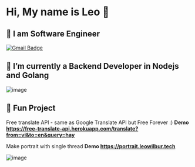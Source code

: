 # Hi, My name is Leo 👋
## 🤔 I am Software Engineer
  [![Gmail Badge](https://img.shields.io/badge/-leowilburdev@gmail.com-c14438?style=flat-square&logo=Gmail&logoColor=white&link=mailto:leowilburdev@gmail.com)](mailto:leowilburdev@gmail.com)

## 🌱 I’m currently a Backend Developer in Nodejs and Golang

![image](https://github-readme-stats.vercel.app/api?username=leowilbur&count_private=true&show_icons=true)









## 🌱 Fun Project
Free translate API - same as Google Translate API but Free Forever :)
**Demo https://free-translate-api.herokuapp.com/translate?from=vi&to=en&query=hay**

Make portrait with single thread
**Demo https://portrait.leowilbur.tech**

![image](https://user-images.githubusercontent.com/31638970/111891449-dbbdbc80-8a25-11eb-9951-b4c4e9a3db7a.png)

